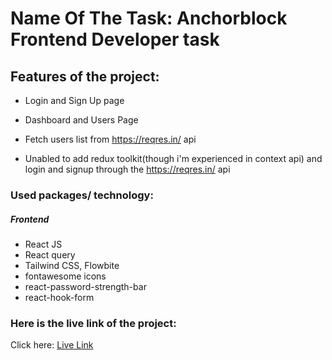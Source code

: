 # Name Of The Task: Anchorblock Frontend Developer task

## Features of the project:
* Login and Sign Up page
* Dashboard and Users Page
* Fetch users list from https://reqres.in/ api 

* Unabled to add redux toolkit(though i'm experienced in context api) and login and signup through the https://reqres.in/ api

### Used packages/ technology:
##### Frontend
* React JS
* React query
* Tailwind CSS, Flowbite
* fontawesome icons
* react-password-strength-bar
* react-hook-form


### Here is the live link of the project:
Click here: [Live Link](https://65807f128b2c286e3a44df68--fanciful-centaur-c5a295.netlify.app/)